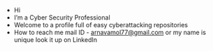 -  Hi
-  I’m a Cyber Security Professional
-  Welcome to a profile full of easy cyberattacking repositories
-  How to reach me mail ID - arnavamol77@gmail.com or my name is unique look it up on LinkedIn

<!---
ArnavKusurkar/ArnavKusurkar is a ✨ special ✨ repository because its `README.md` (this file) appears on your GitHub profile.
You can click the Preview link to take a look at your changes.
--->
